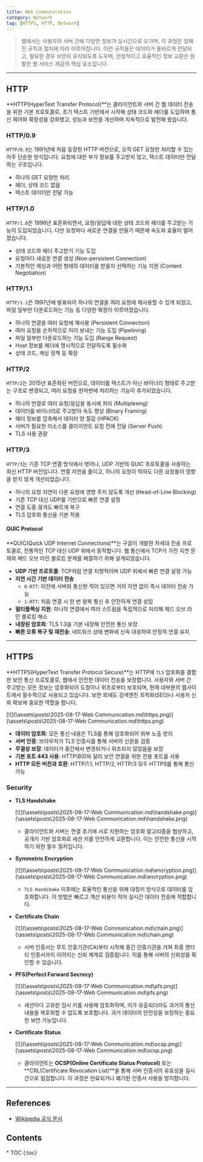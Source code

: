 ```yaml
---
title: Web Communication
category: Network
tag: [HTTPS, HTTP, Network]
---
```


> 웹에서는 사용자와 서버 간에 다양한 정보가 실시간으로 오가며, 이 과정은 정해진 규칙과 절차에 따라 이루어집니다. 이런 규칙들은 데이터가 올바르게 전달되고, 필요한 경우 보안이 유지되도록 도우며, 안정적이고 효율적인 정보 교환은 원활한 웹 서비스 제공의 핵심 요소입니다.

---

## HTTP
**HTTP(HyperText Transfer Protocol)**는 클라이언트와 서버 간 웹 데이터 전송을 위한 기본 프로토콜로, 초기 텍스트 기반에서 시작해 상태 코드와 헤더를 도입하며 통신 제어와 확장성을 강화했고, 성능과 보안을 개선하며 지속적으로 발전해 왔습니다.

### HTTP/0.9
`HTTP/0.9`는 1991년에 처음 등장한 HTTP 버전으로, 오직 GET 요청만 처리할 수 있는 아주 단순한 방식입니다. 요청에 대한 부가 정보를 주고받지 않고, 텍스트 데이터만 전달하는 구조입니다.

- 하나의 GET 요청만 처리
- 헤더, 상태 코드 없음
- 텍스트 데이터만 전달 가능

### HTTP/1.0
`HTTP/1.0`은 1996년 표준화되면서, 요청/응답에 대한 상태 코드와 헤더를 주고받는 기능이 도입되었습니다. 다만 요청마다 새로운 연결을 만들기 때문에 속도와 효율이 떨어졌습니다.

- 상태 코드와 헤더 주고받기 기능 도입 
- 요청마다 새로운 연결 생성 (Non-persistent Connection)
- 기본적인 캐싱과 어떤 형태의 데이터를 받을지 선택하는 기능 지원 (Content Negotiation)

### HTTP/1.1
`HTTP/1.1`은 1997년에 발표되어 하나의 연결을 여러 요청에 재사용할 수 있게 되었고, 파일 일부만 다운로드하는 기능 등 다양한 확장이 이루어졌습니다.

- 하나의 연결을 여러 요청에 재사용 (Persistent Connection)
- 여러 요청을 순차적으로 미리 보내는 기능 도입 (Pipelining)
- 파일 일부만 다운로드하는 기능 도입 (Range Request)
- Host 정보를 헤더에 명시적으로 전달하도록 필수화
- 상태 코드, 캐싱 정책 등 확장

### HTTP/2
`HTTP/2`는 2015년 표준화된 버전으로, 데이터를 텍스트가 아닌 바이너리 형태로 주고받는 구조로 변경되고, 여러 요청을 한꺼번에 처리하는 기능이 추가되었습니다.

- 하나의 연결로 여러 요청/응답을 동시에 처리 (Multiplexing)
- 데이터를 바이너리로 주고받아 속도 향상 (Binary Framing)
- 헤더 정보를 압축해서 데이터 양 절감 (HPACK)
- 서버가 필요한 리소스를 클라이언트 요청 전에 전달 (Server Push)
- TLS 사용 권장

### HTTP/3
`HTTP/3`는 기존 TCP 연결 방식에서 벗어나, UDP 기반의 QUIC 프로토콜을 사용하는 최신 HTTP 버전입니다. 연결 지연을 줄이고, 하나의 요청이 막혀도 다른 요청들이 영향을 받지 않게 개선되었습니다.

- 하나의 요청 지연이 다른 요청에 영향 주지 않도록 개선 (Head-of-Line Blocking)
- 기존 TCP 대신 UDP를 기반으로 빠른 연결 설정 
- 연결 도중 끊겨도 빠르게 복구
- TLS 암호화 통신을 기본 적용

#### QUIC Protocol
**QUIC(Quick UDP Internet Connections)**는 구글이 개발한 차세대 전송 프로토콜로, 전통적인 TCP 대신 UDP 위에서 동작합니다. 웹 통신에서 TCP가 가진 지연 문제와 헤드 오브 라인 블로킹 문제를 해결하기 위해 설계되었습니다.

- **UDP 기반 프로토콜**: TCP처럼 연결 지향적이며 UDP 위에서 빠른 연결 설정 가능
- **지연 시간 기반 데이터 전송**
  - `0-RTT`: 이전에 서버와 통신한 적이 있으면 거의 지연 없이 즉시 데이터 전송 가능
  - `1-RTT`: 처음 연결 시 한 번 왕복 통신 후 안전하게 연결 성립
- **멀티플렉싱 지원**: 하나의 연결에서 여러 스트림을 독립적으로 처리해 헤드 오브 라인 블로킹 해소
- **내장된 암호화**: TLS 1.3을 기본 내장해 안전한 통신 보장
- **빠른 오류 복구 및 재전송**: 네트워크 상태 변화에 신속 대응하여 안정적 연결 유지

---

## HTTPS
**HTTPS(HyperText Transfer Protocol Secure)**는 HTTP에 `TLS` 암호화를 결합한 보안 통신 프로토콜로, 웹에서 안전한 데이터 전송을 보장합니다. 사용자와 서버 간 주고받는 모든 정보는 암호화되어 도청이나 위조로부터 보호되며, 현재 대부분의 웹사이트에서 필수적으로 사용되고 있습니다. 보안 외에도 검색엔진 최적화(SEO)나 사용자 신뢰 확보에 중요한 역할을 합니다.

[![](\assets\posts\2025-08-17-Web Communication.md\https.png)](\assets\posts\2025-08-17-Web Communication.md\https.png)

- **데이터 암호화**: 모든 통신 내용은 TLS를 통해 암호화되어 외부 노출 방지
- **서버 인증**: 브라우저가 TLS 인증서를 통해 서버의 신원을 검증
- **무결성 보장**: 데이터가 중간에서 변경되거나 위조되지 않았음을 보장
- **기본 포트 443 사용**: HTTP(80)와 달리 보안 연결을 위한 전용 포트를 사용
- **HTTP 모든 버전과 호환**: HTTP/1.1, HTTP/2, HTTP/3 모두 HTTPS를 통해 통신 가능

### Security

- **TLS Handshake**

  [![](\assets\posts\2025-08-17-Web Communication.md\handshake.png)](\assets\posts\2025-08-17-Web Communication.md\handshake.png)
  - 클라이언트와 서버는 연결 초기에 서로 지원하는 암호화 알고리즘을 협상하고, 공개키 기반 암호화로 세션 키를 안전하게 교환합니다. 이는 안전한 통신을 시작하기 위한 필수 절차입니다.


- **Symmetric Encryption**

  [![](\assets\posts\2025-08-17-Web Communication.md\encryption.png)](\assets\posts\2025-08-17-Web Communication.md\encryption.png)
  - `TLS Handshake` 이후에는 효율적인 통신을 위해 대칭키 방식으로 데이터를 암호화합니다. 이 방법은 빠르고 계산 비용이 적어 실시간 데이터 전송에 적합합니다.


- **Certificate Chain**

  [![](\assets\posts\2025-08-17-Web Communication.md\chain.png)](\assets\posts\2025-08-17-Web Communication.md\chain.png)
  - 서버 인증서는 루트 인증기관(CA)부터 시작해 중간 인증기관을 거쳐 최종 엔터티 인증서까지 이어지는 신뢰 체계로 검증됩니다. 이를 통해 서버의 신뢰성을 확인할 수 있습니다.

- **PFS(Perfect Forward Secrecy)**

  [![](\assets\posts\2025-08-17-Web Communication.md\pfs.png)](\assets\posts\2025-08-17-Web Communication.md\pfs.png)
  - 세션마다 고유한 임시 키를 사용해 암호화하며, 키가 유출되더라도 과거의 통신 내용을 복호화할 수 없도록 보호합니다. 과거 데이터의 안전성을 보장하는 중요한 보안 기능입니다.

- **Certificate Status**

  [![](\assets\posts\2025-08-17-Web Communication.md\ocsp.png)](\assets\posts\2025-08-17-Web Communication.md\ocsp.png)
  - 클라이언트는 **OCSP(Online Certificate Status Protocol)** 또는 **CRL(Certificate Revocation List)**을 통해 서버 인증서의 유효성을 실시간으로 점검합니다. 이 과정은 만료되거나 폐기된 인증서 사용을 방지합니다.


---

## References
- [Wikipedia 공식 문서](https://wikipedia.org/wiki/)

<nav class='post-toc' markdown='1'>
  <h2>Contents</h2>
* TOC
{:toc}
</nav>
